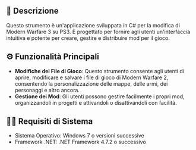 ## 📜 Descrizione

Questo strumento è un'applicazione sviluppata in C# per la modifica di Modern Warfare 3 su PS3. È progettato per fornire agli utenti un'interfaccia intuitiva e potente per creare, gestire e distribuire mod per il gioco.

## ⚙️ Funzionalità Principali

- **Modifiche dei File di Gioco**: Questo strumento consente agli utenti di aprire, modificare e salvare i file di gioco di Modern Warfare 2, consentendo la personalizzazione delle mappe, delle armi, dei personaggi e altro ancora.
- **Gestione dei Mod**: Gli utenti possono gestire facilmente i propri mod, organizzandoli in progetti e attivandoli o disattivandoli con facilità.

## 🧑‍💻 Requisiti di Sistema

- Sistema Operativo: Windows 7 o versioni successive
- Framework .NET: .NET Framework 4.7.2 o successivo
